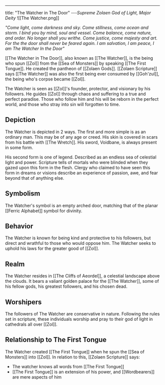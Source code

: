 ---
title: "The Watcher in The Door"
---*Supreme Zolaen God of Light, Major Deity*
![[The Watcher.png]]

*"Come light, come darkness and sky. Come stillness, come ocean and storm. I bind you by mind, soul and vessel. Come balance, come nature, and order. No longer shall you writhe. Come justice, come majesty and art. For the the door shall never be feared again. I am salvation, I am peace, I am The Watcher In the Door"*

[[The Watcher in The Door]], also known as [[The Watcher]], is the being who spun [[Zol]] from the [[Sea of Monsters]] by speaking [[The First Tongue]]. He created the pantheon of [[Zolaen Gods]]. [[Zolaen Scripture]] says [[The Watcher]] was also the first being ever consumed by [[Goh'zul]], the being who's corpse became [[Zol]].

The Watcher is seen as [[Zol]]'s founder, protector, and visionary by his followers. He guides [[Zol]] through chaos and suffering to a true and perfect paradise. Those who follow him and his will be reborn in the perfect world, and those who stray into sin will forgotten to time.

## Depiction
The Watcher is depicted in 2 ways. The first and more simple is as an ordinary man. This may be of any age or creed. His skin is covered in scars from his battle with [[The Wretch]]. His sword, Voidbane, is always present in some form.

His second form is one of legend. Described as an endless sea of celestial light and power. Scripture tells of mortals who were blinded when they gazed upon this form in the flesh. Clergy who claimed to have seen this form in dreams or visions describe an experience of passion, awe, and fear beyond that of anything else.

## Symbolism
The Watcher's symbol is an empty arched door, matching that of the planar [[Ferric Alphabet]] symbol for divinity.

## Behavior
The Watcher is known for being kind and protective to his followers, but direct and wrathful to those who would oppose him. The Watcher seeks to uphold his laws for the greater good of [[Zol]].

## Realm
The Watcher resides in [[The Cliffs of Aeordel]], a celestial landscape above the clouds. It bears a valiant golden palace for the [[The Watcher]], some of his fellow gods, his greatest followers, and his chosen dead.

## Worshipers
The followers of The Watcher are conservative in nature. Following the rules set in scripture, these individuals worship and pray to their god of light in cathedrals all over [[Zol]].

## Relationship to The First Tongue
The Watcher created [[The First Tongue]] when he spun the [[Sea of Monsters]] into [[Zol]]. In relation to this, [[Zolaen Scripture]] says:
- The watcher knows all words from [[The First Tongue]]
- [[The First Tongue]] is an extension of his power, and [[Wordbearers]] are mere aspects of him